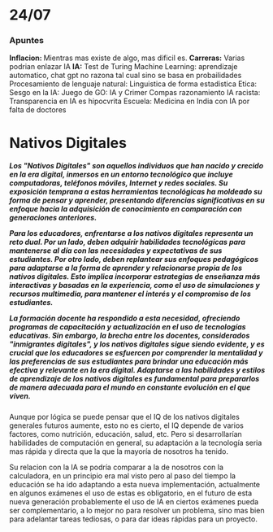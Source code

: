 <h1>24/07</h1>
<h3>Apuntes</h3>
<b>Inflacion: </b>Mientras mas existe de algo, mas dificil es.
<b>Carreras:</b> Varias podrian enlazar IA
<b>IA:</b>
Test de Turing
Machine Learning: aprendizaje automatico, chat gpt no razona tal cual sino se basa en probailidades
Procesamiento de lenguaje natural:
Linguistica de forma estadistica
Etica:
Sesgo en la IA:
Juego de GO:
IA y Crimer
Compas razonamiento IA racista:
Transparencia en IA es hipocvrita
Escuela:
Medicina en India con IA por falta de doctores



<h1>Nativos Digitales</h1>
<h5>Los "Nativos Digitales" son aquellos individuos que han nacido y crecido en la era digital, inmersos en un entorno tecnológico que incluye computadoras, teléfonos móviles, Internet y redes sociales. Su exposición temprana a estas herramientas tecnológicas ha moldeado su forma de pensar y aprender, presentando diferencias significativas en su enfoque hacia la adquisición de conocimiento en comparación con generaciones anteriores.

Para los educadores, enfrentarse a los nativos digitales representa un reto dual. Por un lado, deben adquirir habilidades tecnológicas para mantenerse al día con las necesidades y expectativas de sus estudiantes. Por otro lado, deben replantear sus enfoques pedagógicos para adaptarse a la forma de aprender y relacionarse propia de los nativos digitales. Esto implica incorporar estrategias de enseñanza más interactivas y basadas en la experiencia, como el uso de simulaciones y recursos multimedia, para mantener el interés y el compromiso de los estudiantes.

La formación docente ha respondido a esta necesidad, ofreciendo programas de capacitación y actualización en el uso de tecnologías educativas. Sin embargo, la brecha entre los docentes, considerados "inmigrantes digitales", y los nativos digitales sigue siendo evidente, y es crucial que los educadores se esfuercen por comprender la mentalidad y las preferencias de sus estudiantes para brindar una educación más efectiva y relevante en la era digital. Adaptarse a las habilidades y estilos de aprendizaje de los nativos digitales es fundamental para prepararlos de manera adecuada para el mundo en constante evolución en el que viven.</h5>

Aunque por lógica se puede pensar que el IQ de los nativos digitales generales futuros aumente, esto no es cierto, el IQ depende de varios factores, como nutrición, educación, salud, etc.
Pero si desarrollarían habilidades de computación en general, su adaptación a la tecnología seria mas rápida y directa que la que la mayoría de nosotros ha tenido.

Su relacion con la IA se podría comparar a la de nosotros con la calculadora, en un principio era mal visto pero al paso del tiempo la educación se ha ido adaptando a esta nueva implementación, actualmente en algunos exámenes el uso de estas es obligatorio, en el futuro de esta nueva generación probablemente el uso de IA en ciertos exámenes pueda ser complementario, a lo mejor no para resolver un problema, sino mas bien para adelantar tareas tediosas, o para dar ideas rápidas para un proyecto.